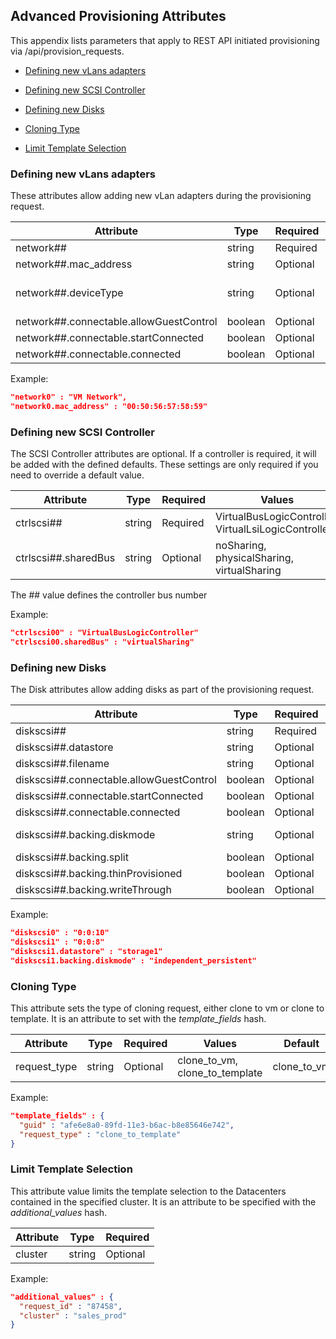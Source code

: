 ---
---

## Advanced Provisioning Attributes

This appendix lists parameters that apply to REST API initiated
provisioning via /api/provision\_requests.

  - [Defining new vLans adapters](#defining-new-vlans-adapters)

  - [Defining new SCSI Controller](#defining-new-scsi-controller)

  - [Defining new Disks](#defining-new-disks)

  - [Cloning Type](#cloning-type)

  - [Limit Template Selection](#limit-template-selection)

### Defining new vLans adapters

These attributes allow adding new vLan adapters during the provisioning
request.

| Attribute                                 | Type    | Required | Values                                      | Default        |
| ----------------------------------------- | ------- | -------- | ------------------------------------------- | -------------- |
| network\#\#                               | string  | Required | Network Name                                |                |
| network\#\#.mac\_address                  | string  | Optional | MAC Address                                 |                |
| network\#\#.deviceType                    | string  | Optional | VirtualE1000, VirtualPCNet32, VirtualVmxnet | VirtualPCNet32 |
| network\#\#.connectable.allowGuestControl | boolean | Optional |                                             | true           |
| network\#\#.connectable.startConnected    | boolean | Optional |                                             | true           |
| network\#\#.connectable.connected         | boolean | Optional |                                             | true           |

Example:

``` json
"network0" : "VM Network",
"network0.mac_address" : "00:50:56:57:58:59"
```

### Defining new SCSI Controller

The SCSI Controller attributes are optional. If a controller is
required, it will be added with the defined defaults. These settings are
only required if you need to override a default value.

| Attribute              | Type   | Required | Values                                               | Default                   |
| ---------------------- | ------ | -------- | ---------------------------------------------------- | ------------------------- |
| ctrlscsi\#\#           | string | Required | VirtualBusLogicController, VirtualLsiLogicController | VirtualLsiLogicController |
| ctrlscsi\#\#.sharedBus | string | Optional | noSharing, physicalSharing, virtualSharing           | noSharing                 |

<div class="note">

The \#\# value defines the controller bus number

</div>

Example:

``` json
"ctrlscsi00" : "VirtualBusLogicController"
"ctrlscsi00.sharedBus" : "virtualSharing"
```

### Defining new Disks

The Disk attributes allow adding disks as part of the provisioning
request.

| Attribute                                  | Type    | Required | Values                                                                         | Default    |
| ------------------------------------------ | ------- | -------- | ------------------------------------------------------------------------------ | ---------- |
| diskscsi\#\#                               | string  | Required | "controller\_\#:controller\_position\_\#:size\_in\_mb"                         |            |
| diskscsi\#\#.datastore                     | string  | Optional | Datastore Name                                                                 |            |
| diskscsi\#\#.filename                      | string  | Optional | Filename                                                                       |            |
| diskscsi\#\#.connectable.allowGuestControl | boolean | Optional |                                                                                | false      |
| diskscsi\#\#.connectable.startConnected    | boolean | Optional |                                                                                | true       |
| diskscsi\#\#.connectable.connected         | boolean | Optional |                                                                                | true       |
| diskscsi\#\#.backing.diskmode              | string  | Optional | persistent, independent\_persistent, independent\_nonpersistent, nonpersistent | persistent |
| diskscsi\#\#.backing.split                 | boolean | Optional |                                                                                | false      |
| diskscsi\#\#.backing.thinProvisioned       | boolean | Optional |                                                                                | false      |
| diskscsi\#\#.backing.writeThrough          | boolean | Optional |                                                                                | false      |

Example:

``` json
"diskscsi0" : "0:0:10"
"diskscsi1" : "0:0:8"
"diskscsi1.datastore" : "storage1"
"diskscsi1.backing.diskmode" : "independent_persistent"
```

### Cloning Type

This attribute sets the type of cloning request, either clone to vm or
clone to template. It is an attribute to set with the *template\_fields*
hash.

| Attribute     | Type   | Required | Values                             | Default       |
| ------------- | ------ | -------- | ---------------------------------- | ------------- |
| request\_type | string | Optional | clone\_to\_vm, clone\_to\_template | clone\_to\_vm |

Example:

``` json
"template_fields" : {
  "guid" : "afe6e8a0-89fd-11e3-b6ac-b8e85646e742",
  "request_type" : "clone_to_template"
}
```

### Limit Template Selection

This attribute value limits the template selection to the Datacenters
contained in the specified cluster. It is an attribute to be specified
with the *additional\_values* hash.

| Attribute | Type   | Required |
| --------- | ------ | -------- |
| cluster   | string | Optional |

Example:

``` json
"additional_values" : {
  "request_id" : "87458",
  "cluster" : "sales_prod"
}
```
